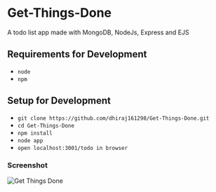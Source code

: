 # Get-Things-Done
A todo list app made with MongoDB, NodeJs, Express and EJS

## Requirements for Development

- `node`
- `npm`

## Setup for Development

- `git clone https://github.com/dhiraj161298/Get-Things-Done.git`
- `cd Get-Things-Done`
- `npm install`
- `node app`
- `open localhost:3001/todo in browser`

### Screenshot

![Get Things Done](https://image.ibb.co/njFAo5/GTD_screenshot.png)
